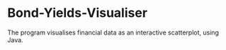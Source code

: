 # Bond-Yields-Visualiser
  The program visualises financial data as an interactive scatterplot, using Java.
